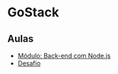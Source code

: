 # GoStack

## Aulas

 - [Módulo: Back-end com Node.js](https://github.com/kendi95/GoStack/tree/master/nivel-01/Back-end%20com%20Node.js)
  - [Desafio](https://github.com/kendi95/GoStack/tree/master/nivel-01/desafio)

